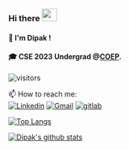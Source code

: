 
### Hi there <img src="https://user-images.githubusercontent.com/69508845/148013043-e04eb0ce-8326-436e-b22c-db521fda4803.gif" width="30px" height="25px">

#### 🧑‍ I'm Dipak ! 
#### 🎓 CSE 2023 Undergrad @[COEP](https://www.coep.org.in).
<!-- ![Visitor Count](https://profile-counter.glitch.me/{DipakAmbhure}/count.svg) -->
![visitors](https://visitor-badge.laobi.icu/badge?page_id=DipakAmbhure.DipakAmbhure)



📫 How to reach me: <br>
[![Linkedin](https://img.shields.io/badge/-LinkedIn-blue?style=flat&logo=Linkedin&logoColor=white)](https://www.linkedin.com/in/dipakambhure2001/)
[![Gmail](https://img.shields.io/badge/-Gmail-c14438?style=flat&logo=Gmail&logoColor=white)](mailto:dipakambhure2001@gmail.com)
[![gitlab](https://img.shields.io/badge/GitLab-330F63?style=flat&logo=gitlab&logoColor=white)](https://gitlab.com/DipakAmbhure)

[![Top Langs](https://github-readme-stats.vercel.app/api/top-langs/?username=dipakambhure)](https://github.com/anuraghazra/github-readme-stats)

[![Dipak's github stats](https://github-readme-stats.vercel.app/api?username=dipakambhure&count_private=true&show_icons=true&theme=radical&hide_rank=false)](https://github.com/anuraghazra/github-readme-stats)

